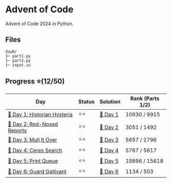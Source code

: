# Advent of Code
Advent of Code 2024 in Python.

## Files
```
dayN/
├─ part1.py
├─ part2.py
├─ input.in
```

## Progress ⭐(12/50)
| Day | Status | Solution | Rank (Parts 1/2) |
| ----------- | ---------| -------- | --------- |
| [🎄 Day 1: Historian Hysteria](https://adventofcode.com/2024/day/1) | ⭐⭐ | [🎯 Day 1](2024/day1/)   | 10630 / 9915 |
| [🎄 Day 2: Red-Nosed Reports](https://adventofcode.com/2024/day/2) | ⭐⭐ | [🎯 Day 2](2024/day2/)   | 3051 / 1492 |
| [🎄 Day 3: Mull It Over](https://adventofcode.com/2024/day/3) | ⭐⭐ | [🎯 Day 3](2024/day3/)   | 5657 / 2796 |
| [🎄 Day 4: Ceres Search](https://adventofcode.com/2024/day/4) | ⭐⭐ | [🎯 Day 4](2024/day4/)   | 5767 / 5617 |
| [🎄 Day 5: Print Queue](https://adventofcode.com/2024/day/5) | ⭐⭐ | [🎯 Day 5](2024/day5/)   | 19896 / 15618 |
| [🎄 Day 6: Guard Gallivant](https://adventofcode.com/2024/day/6) | ⭐⭐ | [🎯 Day 6](2024/day6/)   | 1134 / 503 |